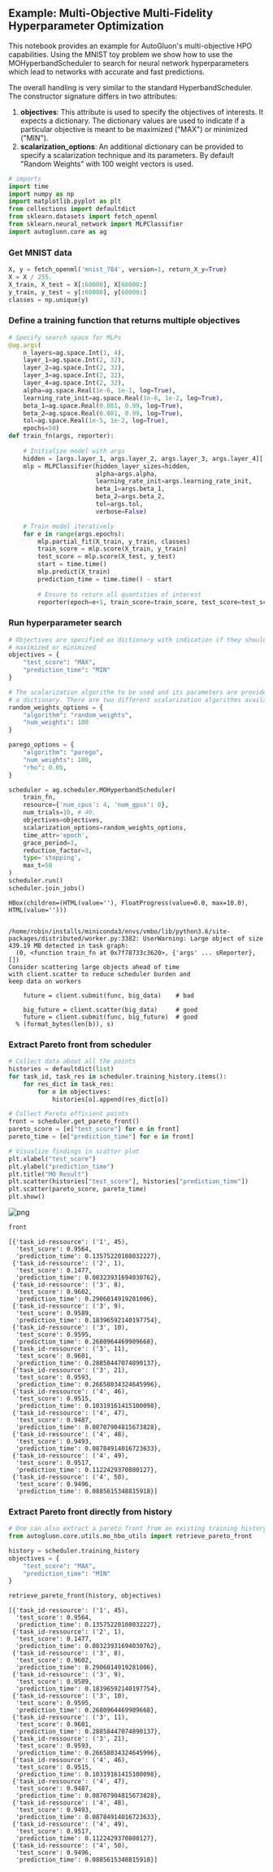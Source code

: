 ## Example: Multi-Objective Multi-Fidelity Hyperparameter Optimization

This notebook provides an example for AutoGluon's multi-objective HPO capabilities. Using the MNIST toy problem we show how to use the MOHyperbandScheduler to search for neural network hyperparameters which lead to networks with accurate and fast predictions.

The overall handling is very similar to the standard HyperbandScheduler. The constructor signature differs in two attributes:

1. **objectives**: This attribute is used to specify the objectives of interests. It expects a dictionary. The dictionary values  are used to indicate if a particular objective is meant to be maximized ("MAX") or minimized ("MIN"). 
2. **scalarization_options**: An additional dictionary can be provided to specify a scalarization technique and its parameters. By default "Random Weights" with 100 weight vectors is used.


```python
# imports
import time
import numpy as np
import matplotlib.pyplot as plt
from collections import defaultdict 
from sklearn.datasets import fetch_openml
from sklearn.neural_network import MLPClassifier
import autogluon.core as ag
```

### Get MNIST data


```python
X, y = fetch_openml('mnist_784', version=1, return_X_y=True)
X = X / 255.
X_train, X_test = X[:60000], X[60000:]
y_train, y_test = y[:60000], y[60000:]
classes = np.unique(y)
```

### Define a training function that returns multiple objectives


```python
# Specify search space for MLPs
@ag.args(
    n_layers=ag.space.Int(1, 4),
    layer_1=ag.space.Int(2, 32),
    layer_2=ag.space.Int(2, 32),
    layer_3=ag.space.Int(2, 32),
    layer_4=ag.space.Int(2, 32),
    alpha=ag.space.Real(1e-6, 1e-1, log=True),
    learning_rate_init=ag.space.Real(1e-6, 1e-2, log=True),
    beta_1=ag.space.Real(0.001, 0.99, log=True),
    beta_2=ag.space.Real(0.001, 0.99, log=True),
    tol=ag.space.Real(1e-5, 1e-2, log=True),
    epochs=50)
def train_fn(args, reporter):
    
    # Initialize model with args
    hidden = [args.layer_1, args.layer_2, args.layer_3, args.layer_4][:args.n_layers]
    mlp = MLPClassifier(hidden_layer_sizes=hidden,
                        alpha=args.alpha,
                        learning_rate_init=args.learning_rate_init,
                        beta_1=args.beta_1,
                        beta_2=args.beta_2,
                        tol=args.tol,
                        verbose=False)

    # Train model iteratively
    for e in range(args.epochs):
        mlp.partial_fit(X_train, y_train, classes)
        train_score = mlp.score(X_train, y_train)
        test_score = mlp.score(X_test, y_test)
        start = time.time()
        mlp.predict(X_train)
        prediction_time = time.time() - start
        
        # Ensure to return all quantities of interest
        reporter(epoch=e+1, train_score=train_score, test_score=test_score, prediction_time=prediction_time)
```

### Run hyperparameter search


```python
# Objectives are specified as dictionary with indication if they should be 
# maximized or minimized
objectives = {
    "test_score": "MAX",
    "prediction_time": "MIN"
}

# The scalarization algorithm to be used and its parameters are provided as
# a dictionary. There are two different scalarization algorithms available.
random_weights_options = {
    "algorithm": "random_weights",
    "num_weights": 100
}

parego_options = {
    "algorithm": "parego",
    "num_weights": 100,
    "rho": 0.05,
}

scheduler = ag.scheduler.MOHyperbandScheduler(
    train_fn,
    resource={'num_cpus': 4, 'num_gpus': 0},
    num_trials=10, # 40,
    objectives=objectives,
    scalarization_options=random_weights_options,
    time_attr='epoch',
    grace_period=1,
    reduction_factor=3,
    type='stopping',
    max_t=50
)
scheduler.run()
scheduler.join_jobs()
```


    HBox(children=(HTML(value=''), FloatProgress(value=0.0, max=10.0), HTML(value='')))


    /home/robin/installs/miniconda3/envs/vmbo/lib/python3.6/site-packages/distributed/worker.py:3382: UserWarning: Large object of size 439.19 MB detected in task graph: 
      (0, <function train_fn at 0x7f78733c3620>, {'args' ... sReporter}, [])
    Consider scattering large objects ahead of time
    with client.scatter to reduce scheduler burden and 
    keep data on workers
    
        future = client.submit(func, big_data)    # bad
    
        big_future = client.scatter(big_data)     # good
        future = client.submit(func, big_future)  # good
      % (format_bytes(len(b)), s)


    


### Extract Pareto front from scheduler


```python
# Collect data about all the points
histories = defaultdict(list)
for task_id, task_res in scheduler.training_history.items():
    for res_dict in task_res:
        for o in objectives:
            histories[o].append(res_dict[o])
```


```python
# Collect Pareto efficient points
front = scheduler.get_pareto_front()
pareto_score = [e["test_score"] for e in front]
pareto_time = [e["prediction_time"] for e in front]
```


```python
# Visualize findings in scatter plot
plt.xlabel("test_score")
plt.ylabel("prediction_time")
plt.title("MO Result")
plt.scatter(histories["test_score"], histories["prediction_time"])
plt.scatter(pareto_score, pareto_time)
plt.show()
```


    
![png](mo_hyperband_files/mo_hyperband_12_0.png)
    



```python
front
```




    [{'task_id-ressource': ('1', 45),
      'test_score': 0.9564,
      'prediction_time': 0.13575220108032227},
     {'task_id-ressource': ('2', 1),
      'test_score': 0.1477,
      'prediction_time': 0.08323931694030762},
     {'task_id-ressource': ('3', 8),
      'test_score': 0.9602,
      'prediction_time': 0.2906014919281006},
     {'task_id-ressource': ('3', 9),
      'test_score': 0.9589,
      'prediction_time': 0.18396592140197754},
     {'task_id-ressource': ('3', 10),
      'test_score': 0.9595,
      'prediction_time': 0.2680964469909668},
     {'task_id-ressource': ('3', 11),
      'test_score': 0.9601,
      'prediction_time': 0.28858447074890137},
     {'task_id-ressource': ('3', 21),
      'test_score': 0.9593,
      'prediction_time': 0.26658034324645996},
     {'task_id-ressource': ('4', 46),
      'test_score': 0.9515,
      'prediction_time': 0.10319161415100098},
     {'task_id-ressource': ('4', 47),
      'test_score': 0.9487,
      'prediction_time': 0.08707904815673828},
     {'task_id-ressource': ('4', 48),
      'test_score': 0.9493,
      'prediction_time': 0.08784914016723633},
     {'task_id-ressource': ('4', 49),
      'test_score': 0.9517,
      'prediction_time': 0.1122429370880127},
     {'task_id-ressource': ('4', 50),
      'test_score': 0.9496,
      'prediction_time': 0.0885615348815918}]



### Extract Pareto front directly from history


```python
# One can also extract a pareto front from an existing training history
from autogluon.core.utils.mo_hbo_utils import retrieve_pareto_front

history = scheduler.training_history
objectives = {
    "test_score": "MAX",
    "prediction_time": "MIN"
}

retrieve_pareto_front(history, objectives)
```




    [{'task_id-ressource': ('1', 45),
      'test_score': 0.9564,
      'prediction_time': 0.13575220108032227},
     {'task_id-ressource': ('2', 1),
      'test_score': 0.1477,
      'prediction_time': 0.08323931694030762},
     {'task_id-ressource': ('3', 8),
      'test_score': 0.9602,
      'prediction_time': 0.2906014919281006},
     {'task_id-ressource': ('3', 9),
      'test_score': 0.9589,
      'prediction_time': 0.18396592140197754},
     {'task_id-ressource': ('3', 10),
      'test_score': 0.9595,
      'prediction_time': 0.2680964469909668},
     {'task_id-ressource': ('3', 11),
      'test_score': 0.9601,
      'prediction_time': 0.28858447074890137},
     {'task_id-ressource': ('3', 21),
      'test_score': 0.9593,
      'prediction_time': 0.26658034324645996},
     {'task_id-ressource': ('4', 46),
      'test_score': 0.9515,
      'prediction_time': 0.10319161415100098},
     {'task_id-ressource': ('4', 47),
      'test_score': 0.9487,
      'prediction_time': 0.08707904815673828},
     {'task_id-ressource': ('4', 48),
      'test_score': 0.9493,
      'prediction_time': 0.08784914016723633},
     {'task_id-ressource': ('4', 49),
      'test_score': 0.9517,
      'prediction_time': 0.1122429370880127},
     {'task_id-ressource': ('4', 50),
      'test_score': 0.9496,
      'prediction_time': 0.0885615348815918}]


